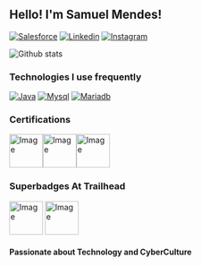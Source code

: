 ## Hello! I'm Samuel Mendes!

[![Salesforce](https://img.shields.io/badge/Salesforce-00A1E0?style=for-the-badge&logo=Salesforce&logoColor=white)](https://trailblazer.me/id/samuelmendespaulino) [![Linkedin](https://img.shields.io/badge/LinkedIn-0077B5?style=for-the-badge&logo=linkedin&logoColor=white)](https://www.linkedin.com/in/samuelmendespaulino/) [![Instagram](https://img.shields.io/badge/Instagram-E4405F?style=for-the-badge&logo=instagram&logoColor=white)](https://www.instagram.com/samuelmendespaulino/)

![Github stats](https://github-readme-stats.vercel.app/api?username=samuelmendespaulino&show_icons=true&theme=transparent)

### Technologies I use frequently

[![Java](https://img.shields.io/badge/Java-ED8B00?style=for-the-badge&logo=java&logoColor=white)]() [![Mysql](https://img.shields.io/badge/MySQL-00000F?style=for-the-badge&logo=mysql&logoColor=white)]() [![Mariadb](https://img.shields.io/badge/MariaDB-003545?style=for-the-badge&logo=mariadb&logoColor=white)]()

### Certifications

<img src="https://cdn.shopify.com/s/files/1/0299/9215/7283/products/DevOps-Essentials-Professional-Certificate-DEPC.png?v=1657290538" alt="Image" height="60" width="60"><img src="https://lh3.googleusercontent.com/pw/AL9nZEXB-Znn00nFV2bTLtwB5LEr_m_q-FItgvE6FECdWFRwlBbQXDVvJdbOhlLZMHmnc-ICSwpnr-tSEdlCH3KeQDXUGMWetoRridMM21hK5VDruGuO7LjkYsghHsplJRQxSkGkVt_h4dSQLlfIX5_YpXHs=w250-h252-no?authuser=0" alt="Image" height="60" width="60"><img src="https://lh3.googleusercontent.com/pw/AL9nZEVh6MdfrYJl-z770Wj0yERaIOehqgzq7kVdLExjjNnU-xvClq1S8JmtLzvKIAd30Fzrvzxe5IHZ_9GOEZ1yNJkWVYZdZw3-XCkUOcATLQoObaoRdz6GO-jXu-pn5u3KOqa1mYqkOGLBDV8MFNcVJbSp=w281-h300-no?authuser=0" alt="Image" height="60" width="60">

### Superbadges At Trailhead

<img src="https://res.cloudinary.com/hy4kyit2a/f_auto,fl_lossy,q_70/learn/superbadges/superbadge_apex/2d3426c48dc056fd5c083ecb5cb66a56_badge.png" alt="Image" height="60" width="60"> <img src="https://res.cloudinary.com/hy4kyit2a/f_auto,fl_lossy,q_70/learn/superbadges/superbadge_process_automation/575dc4f610559227f8617cc4d08c5268_badge.png" alt="Image" height="60" width="60">

#### Passionate about Technology and CyberCulture
